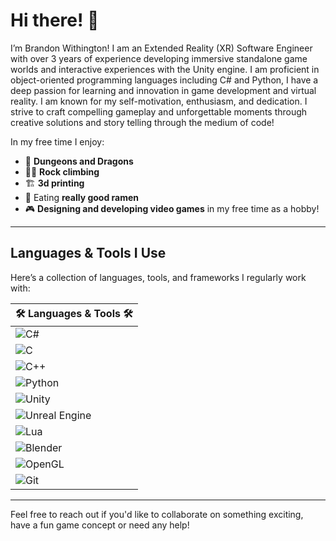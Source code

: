 # Hi there! 👋

I’m Brandon Withington! I am an Extended Reality (XR) Software Engineer with over 3 years of experience developing immersive standalone game worlds and interactive experiences with the Unity engine. I am proficient in object-oriented programming languages including C# and Python, I have a deep passion for learning and innovation in game development and virtual reality. I am known for my self-motivation, enthusiasm, and dedication. I strive to craft compelling gameplay and unforgettable moments through creative solutions and story telling through the medium of code!


In my free time I enjoy:

- 🎲 **Dungeons and Dragons**
- 🧗‍♂️ **Rock climbing**
- 🏗️ **3d printing**
- 🍜 Eating **really good ramen**
- 🎮 **Designing and developing video games** in my free time as a hobby!

---

## Languages & Tools I Use

Here’s a collection of languages, tools, and frameworks I regularly work with:

| 🛠️ Languages & Tools 🛠️ |
|--------------------------|
| ![C#](https://img.shields.io/badge/C%23-239120?style=for-the-badge&logo=c-sharp&logoColor=white) |
| ![C](https://img.shields.io/badge/C-A8B9CC?style=for-the-badge&logo=c&logoColor=white) |
| ![C++](https://img.shields.io/badge/C++-00599C?style=for-the-badge&logo=cplusplus&logoColor=white) |
| ![Python](https://img.shields.io/badge/Python-3776AB?style=for-the-badge&logo=python&logoColor=white) |
| ![Unity](https://img.shields.io/badge/Unity-000000?style=for-the-badge&logo=unity&logoColor=white) |
| ![Unreal Engine](https://img.shields.io/badge/Unreal_Engine-313131?style=for-the-badge&logo=unreal-engine&logoColor=white) |
| ![Lua](https://img.shields.io/badge/Lua-2C2D72?style=for-the-badge&logo=lua&logoColor=white) |
| ![Blender](https://img.shields.io/badge/Blender-F5792A?style=for-the-badge&logo=blender&logoColor=white) |
| ![OpenGL](https://img.shields.io/badge/OpenGL-5586A4?style=for-the-badge&logo=opengl&logoColor=white) |
| ![Git](https://img.shields.io/badge/Git-F05032?style=for-the-badge&logo=git&logoColor=white) |

---

Feel free to reach out if you'd like to collaborate on something exciting, have a fun game concept or need any help!
